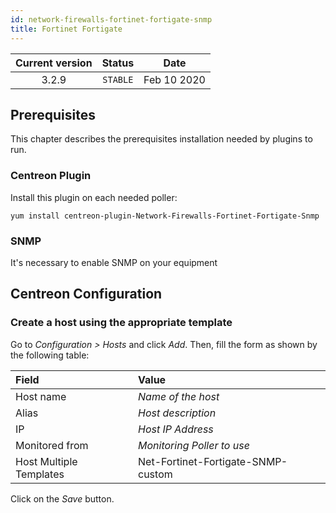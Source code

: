 ```yaml
---
id: network-firewalls-fortinet-fortigate-snmp
title: Fortinet Fortigate
---
```


| Current version | Status | Date |
| :-: | :-: | :-: |
| 3.2.9 | `STABLE` | Feb 10 2020 |

## Prerequisites

This chapter describes the prerequisites installation needed by plugins to run.

### Centreon Plugin

Install this plugin on each needed poller:

``` shell
yum install centreon-plugin-Network-Firewalls-Fortinet-Fortigate-Snmp
```

### SNMP

It's necessary to enable SNMP on your equipment

## Centreon Configuration

### Create a host using the appropriate template

Go to *Configuration \> Hosts* and click *Add*. Then, fill the form as shown by
the following table:

| Field                   | Value                              |
| :---------------------- | :--------------------------------- |
| Host name               | *Name of the host*                 |
| Alias                   | *Host description*                 |
| IP                      | *Host IP Address*                  |
| Monitored from          | *Monitoring Poller to use*         |
| Host Multiple Templates | Net-Fortinet-Fortigate-SNMP-custom |

Click on the *Save* button.

